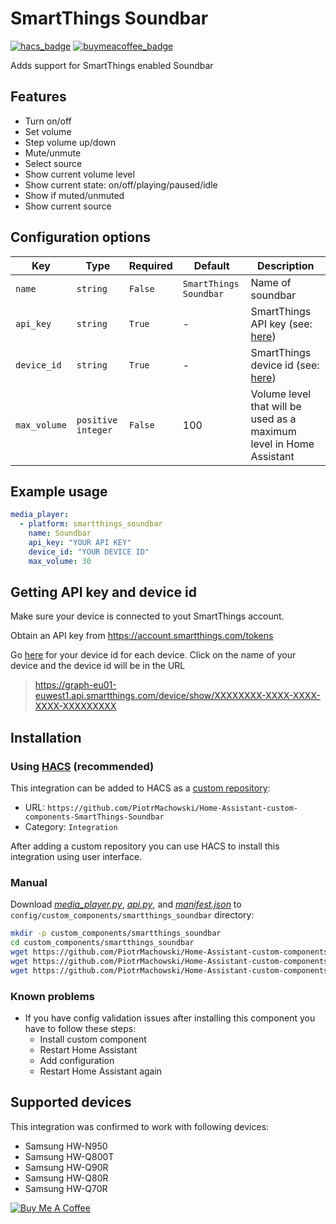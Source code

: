 # SmartThings Soundbar


[![hacs_badge](https://img.shields.io/badge/HACS-Custom-orange.svg)](https://github.com/custom-components/hacs)
[![buymeacoffee_badge](https://img.shields.io/badge/Donate-buymeacoffe-ff813f?style=flat)](https://www.buymeacoffee.com/PiotrMachowski)


Adds support for SmartThings enabled Soundbar

## Features

- Turn on/off 
- Set volume
- Step volume up/down
- Mute/unmute
- Select source
- Show current volume level
- Show current state: on/off/playing/paused/idle
- Show if muted/unmuted
- Show current source


## Configuration options

| Key | Type | Required | Default | Description |
| --- | --- | --- | --- | --- |
| `name` | `string` | `False` | `SmartThings Soundbar` | Name of soundbar |
| `api_key` | `string` | `True` | - | SmartThings API key (see: [here](https://github.com/PiotrMachowski/Home-Assistant-custom-components-SmartThings-Soundbar#getting-api-key-and-device-id)) |
| `device_id` | `string` | `True` | - | SmartThings device id (see: [here](https://github.com/PiotrMachowski/Home-Assistant-custom-components-SmartThings-Soundbar#getting-api-key-and-device-id)) |
| `max_volume` | `positive integer` | `False` | 100 | Volume level that will be used as a maximum level in Home Assistant |

## Example usage

```yaml
media_player:
  - platform: smartthings_soundbar
    name: Soundbar
    api_key: "YOUR API KEY"
    device_id: "YOUR DEVICE ID"
    max_volume: 30
```


## Getting API key and device id

Make sure your device is connected to yout SmartThings account.

Obtain an API key from https://account.smartthings.com/tokens

Go [here](https://graph-eu01-euwest1.api.smartthings.com/device/list) for your device id for each device. Click on the name of your device and the device id will be in the URL

> https://graph-eu01-euwest1.api.smartthings.com/device/show/XXXXXXXX-XXXX-XXXX-XXXX-XXXXXXXXX


## Installation

### Using [HACS](https://hacs.xyz/) (recommended)

This integration can be added to HACS as a [custom repository](https://hacs.xyz/docs/faq/custom_repositories):
* URL: `https://github.com/PiotrMachowski/Home-Assistant-custom-components-SmartThings-Soundbar`
* Category: `Integration`

After adding a custom repository you can use HACS to install this integration using user interface.

### Manual

Download [*media_player.py*](https://github.com/PiotrMachowski/Home-Assistant-custom-components-SmartThings-Soundbar/raw/master/custom_components/smartthings_soundbar/media_player.py), [*api.py*](https://github.com/PiotrMachowski/Home-Assistant-custom-components-SmartThings-Soundbar/raw/master/custom_components/smartthings_soundbar/api.py),
and [*manifest.json*](https://github.com/PiotrMachowski/Home-Assistant-custom-components-SmartThings-Soundbar/raw/master/custom_components/smartthings_soundbar/manifest.json) to `config/custom_components/smartthings_soundbar` directory:
```bash
mkdir -p custom_components/smartthings_soundbar
cd custom_components/smartthings_soundbar
wget https://github.com/PiotrMachowski/Home-Assistant-custom-components-SmartThings-Soundbar/raw/master/custom_components/smartthings_soundbar/media_player.py
wget https://github.com/PiotrMachowski/Home-Assistant-custom-components-SmartThings-Soundbar/raw/master/custom_components/smartthings_soundbar/api.py
wget https://github.com/PiotrMachowski/Home-Assistant-custom-components-SmartThings-Soundbar/raw/master/custom_components/smartthings_soundbar/manifest.json
```

### Known problems

* If you have config validation issues after installing this component you have to follow these steps:
  * Install custom component
  * Restart Home Assistant
  * Add configuration
  * Restart Home Assistant again

## Supported devices

This integration was confirmed to work with following devices:

- Samsung HW-N950
- Samsung HW-Q800T
- Samsung HW-Q90R
- Samsung HW-Q80R
- Samsung HW-Q70R


<a href="https://www.buymeacoffee.com/PiotrMachowski" target="_blank"><img src="https://bmc-cdn.nyc3.digitaloceanspaces.com/BMC-button-images/custom_images/orange_img.png" alt="Buy Me A Coffee" style="height: auto !important;width: auto !important;" ></a>
